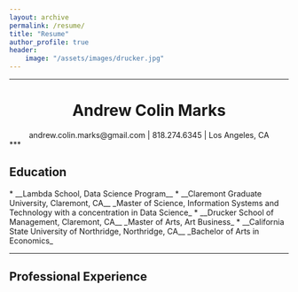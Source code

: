 ```yaml
---
layout: archive
permalink: /resume/
title: "Resume"
author_profile: true
header:
    image: "/assets/images/drucker.jpg"
---
```


***
<div align="center">
    <h1>Andrew Colin Marks</h1>
    andrew.colin.marks@gmail.com | 818.274.6345 | Los Angeles, CA
</div>
***
<h2>Education</h2>
* __Lambda School, Data Science Program__  
* __Claremont Graduate University, Claremont, CA__  
    _Master of Science, Information Systems and Technology with a concentration in Data Science_
* __Drucker School of Management, Claremont, CA__  
    _Master of Arts, Art Business_
* __California State University of Northridge, Northridge, CA__  
    _Bachelor of Arts in Economics_

***
<h2>Professional Experience</h2>